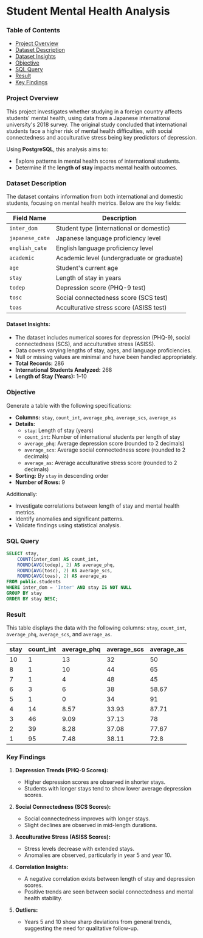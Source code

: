 # Student Mental Health Analysis

### Table of Contents
* [Project Overview](#project-overview)
* [Dataset Description](#dataset-description)
* [Dataset Insights](#dataset-insights)
* [Objective](#objective)
* [SQL Query](#sql-query)
* [Result](#result)
* [Key Findings](#key-findings)

### **Project Overview**
This project investigates whether studying in a foreign country affects students' mental health, using data from a Japanese international university's 2018 survey. The original study concluded that international students face a higher risk of mental health difficulties, with social connectedness and acculturative stress being key predictors of depression.

Using **PostgreSQL**, this analysis aims to:
- Explore patterns in mental health scores of international students.
- Determine if the **length of stay** impacts mental health outcomes.

### **Dataset Description**
The dataset contains information from both international and domestic students, focusing on mental health metrics. Below are the key fields:

| **Field Name** | **Description** |
|---------------|------------------|
| `inter_dom`   | Student type (international or domestic) |
| `japanese_cate` | Japanese language proficiency level |
| `english_cate`  | English language proficiency level |
| `academic`      | Academic level (undergraduate or graduate) |
| `age`           | Student's current age |
| `stay`          | Length of stay in years |
| `todep`         | Depression score (PHQ-9 test) |
| `tosc`          | Social connectedness score (SCS test) |
| `toas`          | Acculturative stress score (ASISS test) |

#### **Dataset Insights:**
- The dataset includes numerical scores for depression (PHQ-9), social connectedness (SCS), and acculturative stress (ASISS).
- Data covers varying lengths of stay, ages, and language proficiencies.
- Null or missing values are minimal and have been handled appropriately.
- **Total Records:** 286
- **International Students Analyzed:** 268
- **Length of Stay (Years):** 1–10

### **Objective**
Generate a table with the following specifications:
- **Columns:** `stay`, `count_int`, `average_phq`, `average_scs`, `average_as`
- **Details:**
   - `stay`: Length of stay (years)
   - `count_int`: Number of international students per length of stay
   - `average_phq`: Average depression score (rounded to 2 decimals)
   - `average_scs`: Average social connectedness score (rounded to 2 decimals)
   - `average_as`: Average acculturative stress score (rounded to 2 decimals)
- **Sorting:** By `stay` in descending order
- **Number of Rows:** 9

Additionally:
- Investigate correlations between length of stay and mental health metrics.
- Identify anomalies and significant patterns.
- Validate findings using statistical analysis.

### **SQL Query**

```sql
SELECT stay, 
    COUNT(inter_dom) AS count_int, 
    ROUND(AVG(todep), 2) AS average_phq, 
    ROUND(AVG(tosc), 2) AS average_scs, 
    ROUND(AVG(toas), 2) AS average_as
FROM public.students
WHERE inter_dom = 'Inter' AND stay IS NOT NULL
GROUP BY stay
ORDER BY stay DESC;
```

### **Result**

This table displays the data with the following columns: `stay`, `count_int`, `average_phq`, `average_scs`, and `average_as`.

| stay | count_int | average_phq | average_scs | average_as |
|------|-----------|-------------|-------------|------------|
| 10   | 1         | 13          | 32          | 50         |
| 8    | 1         | 10          | 44          | 65         |
| 7    | 1         | 4           | 48          | 45         |
| 6    | 3         | 6           | 38          | 58.67      |
| 5    | 1         | 0           | 34          | 91         |
| 4    | 14        | 8.57        | 33.93       | 87.71      |
| 3    | 46        | 9.09        | 37.13       | 78         |
| 2    | 39        | 8.28        | 37.08       | 77.67      |
| 1    | 95        | 7.48        | 38.11       | 72.8       |

### **Key Findings**
1. **Depression Trends (PHQ-9 Scores):**
   - Higher depression scores are observed in shorter stays.
   - Students with longer stays tend to show lower average depression scores.

2. **Social Connectedness (SCS Scores):**
   - Social connectedness improves with longer stays.
   - Slight declines are observed in mid-length durations.

3. **Acculturative Stress (ASISS Scores):**
   - Stress levels decrease with extended stays.
   - Anomalies are observed, particularly in year 5 and year 10.

4. **Correlation Insights:**
   - A negative correlation exists between length of stay and depression scores.
   - Positive trends are seen between social connectedness and mental health stability.

5. **Outliers:**
   - Years 5 and 10 show sharp deviations from general trends, suggesting the need for qualitative follow-up.
